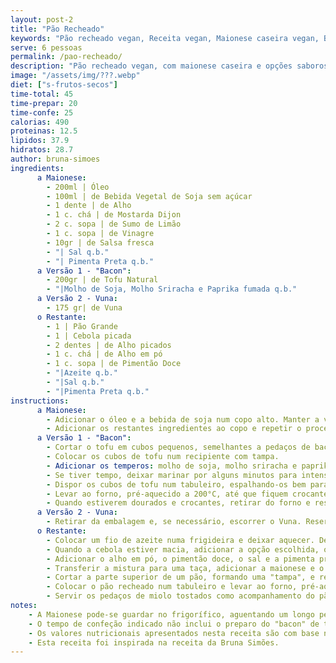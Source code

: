 ```yaml
---
layout: post-2
title: "Pão Recheado"
keywords: "Pão recheado vegan, Receita vegan, Maionese caseira vegan, Bacon de tofu, Vuna, Pão recheado saudável, Como fazer pão recheado vegan, Receita de bacon de tofu crocante, Como preparar maionese caseira com bebida de soja, Pão recheado vegan com tofu ou vuna, Pão recheado vegan para festas e ocasiões especiais, Receita de pão recheado com maionese vegan e tofu crocante, Como fazer tofu crocante no forno, Alternativas veganas ao bacon, Receitas veganas simples, Snacks veganos para partilhar, Pão recheado saudável e fácil, Maionese de soja, Queijo vegetal, Receitas inspiradas na Bruna Simões, Pão crocante recheado, Pratos vegan para grupos, Vegan comfort food"
serve: 6 pessoas
permalink: /pao-recheado/
description: "Pão recheado vegan, com maionese caseira e opções saborosas de tofu crocante ou Vuna"
image: "/assets/img/???.webp"
diet: ["s-frutos-secos"]
time-total: 45
time-prepar: 20
time-confe: 25
calorias: 490
proteinas: 12.5
lipidos: 37.9
hidratos: 28.7
author: bruna-simoes
ingredients:
      a Maionese:
        - 200ml | Óleo
        - 100ml | de Bebida Vegetal de Soja sem açúcar
        - 1 dente | de Alho
        - 1 c. chá | de Mostarda Dijon
        - 2 c. sopa | de Sumo de Limão
        - 1 c. sopa | de Vinagre
        - 10gr | de Salsa fresca
        - "| Sal q.b."
        - "| Pimenta Preta q.b."
      a Versão 1 - "Bacon":
        - 200gr | de Tofu Natural
        - "|Molho de Soja, Molho Sriracha e Paprika fumada q.b."
      a Versão 2 - Vuna:
        - 175 gr| de Vuna
      o Restante:
        - 1 | Pão Grande
        - 1 | Cebola picada
        - 2 dentes | de Alho picados
        - 1 c. chá | de Alho em pó
        - 1 c. sopa | de Pimentão Doce
        - "|Azeite q.b."
        - "|Sal q.b."
        - "|Pimenta Preta q.b."
instructions:
      a Maionese:
        - Adicionar o óleo e a bebida de soja num copo alto. Manter a varinha mágica no fundo do copo durante os primeiros segundos e, em seguida, movimentá-la para cima e para baixo até obter uma emulsão homogénea.
        - Adicionar os restantes ingredientes ao copo e repetir o processo de emulsão. Ajustar os temperos, se necessário.        
      a Versão 1 - "Bacon":
        - Cortar o tofu em cubos pequenos, semelhantes a pedaços de bacon.
        - Colocar os cubos de tofu num recipiente com tampa.
        - Adicionar os temperos: molho de soja, molho sriracha e paprika fumada. Misturar bem até que todos os pedaços de tofu estejam uniformemente cobertos.
        - Se tiver tempo, deixar marinar por alguns minutos para intensificar os sabores. Caso contrário, prosseguir diretamente para o próximo passo.
        - Dispor os cubos de tofu num tabuleiro, espalhando-os bem para que não fiquem sobrepostos.
        - Levar ao forno, pré-aquecido a 200°C, até que fiquem crocantes. Se necessário, virar os cubos de tofu durante o tempo de forno para garantir que tostem uniformemente.
        - Quando estiverem dourados e crocantes, retirar do forno e reservar.
      a Versão 2 - Vuna:
        - Retirar da embalagem e, se necessário, escorrer o Vuna. Reservar.
      o Restante:
        - Colocar um fio de azeite numa frigideira e deixar aquecer. De seguida, refogar a cebola e o alho picados.
        - Quando a cebola estiver macia, adicionar a opção escolhida, ou o Vuna ou o Bacon.
        - Adicionar o alho em pó, o pimentão doce, o sal e a pimenta preta. Envolver bem e, se necessário, adicionar um pouco de água caso a mistura esteja seca. Deixar cozinhar durante aproximadamente 3 minutos.
        - Transferir a mistura para uma taça, adicionar a maionese e o queijo vegetal, e misturar tudo até obter uma consistência uniforme.
        - Cortar a parte superior de um pão, formando uma "tampa", e retirar todo o miolo.
        - Colocar o pão recheado num tabuleiro e levar ao forno, pré-aquecido a 190°C, durante cerca de 25 minutos. Nos últimos 8-10 minutos de forno, adicionar os pedaços de miolo ao tabuleiro para que tostem e fiquem crocantes sem risco de queimar.
        - Servir os pedaços de miolo tostados como acompanhamento do pão recheado. 
notes:
    - A Maionese pode-se guardar no frigorífico, aguentando um longo período de tempo, sem se deteriorar.
    - O tempo de confeção indicado não inclui o preparo do "bacon" de tofu, que pode variar conforme o tempo de marinada e forno.
    - Os valores nutricionais apresentados nesta receita são com base na versão do Vuna, contudo os valores entre as duas versões não variam muito.
    - Esta receita foi inspirada na receita da Bruna Simões. 
---
```


